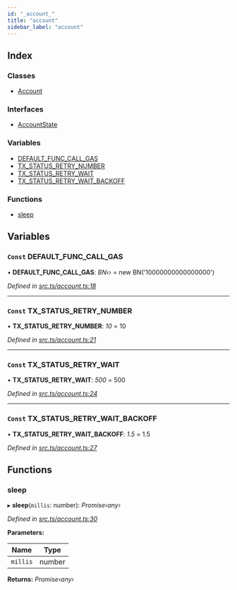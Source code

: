 ```yaml
---
id: "_account_"
title: "account"
sidebar_label: "account"
---
```


## Index

### Classes

* [Account](../classes/_account_.account.md)

### Interfaces

* [AccountState](../interfaces/_account_.accountstate.md)

### Variables

* [DEFAULT_FUNC_CALL_GAS](_account_.md#const-default_func_call_gas)
* [TX_STATUS_RETRY_NUMBER](_account_.md#const-tx_status_retry_number)
* [TX_STATUS_RETRY_WAIT](_account_.md#const-tx_status_retry_wait)
* [TX_STATUS_RETRY_WAIT_BACKOFF](_account_.md#const-tx_status_retry_wait_backoff)

### Functions

* [sleep](_account_.md#sleep)

## Variables

### `Const` DEFAULT_FUNC_CALL_GAS

• **DEFAULT_FUNC_CALL_GAS**: *BN‹›* = new BN('10000000000000000')

*Defined in [src.ts/account.ts:18](https://github.com/nearprotocol/nearlib/blob/de49029/src.ts/account.ts#L18)*

___

### `Const` TX_STATUS_RETRY_NUMBER

• **TX_STATUS_RETRY_NUMBER**: *10* = 10

*Defined in [src.ts/account.ts:21](https://github.com/nearprotocol/nearlib/blob/de49029/src.ts/account.ts#L21)*

___

### `Const` TX_STATUS_RETRY_WAIT

• **TX_STATUS_RETRY_WAIT**: *500* = 500

*Defined in [src.ts/account.ts:24](https://github.com/nearprotocol/nearlib/blob/de49029/src.ts/account.ts#L24)*

___

### `Const` TX_STATUS_RETRY_WAIT_BACKOFF

• **TX_STATUS_RETRY_WAIT_BACKOFF**: *1.5* = 1.5

*Defined in [src.ts/account.ts:27](https://github.com/nearprotocol/nearlib/blob/de49029/src.ts/account.ts#L27)*

## Functions

###  sleep

▸ **sleep**(`millis`: number): *Promise‹any›*

*Defined in [src.ts/account.ts:30](https://github.com/nearprotocol/nearlib/blob/de49029/src.ts/account.ts#L30)*

**Parameters:**

Name | Type |
------ | ------ |
`millis` | number |

**Returns:** *Promise‹any›*
